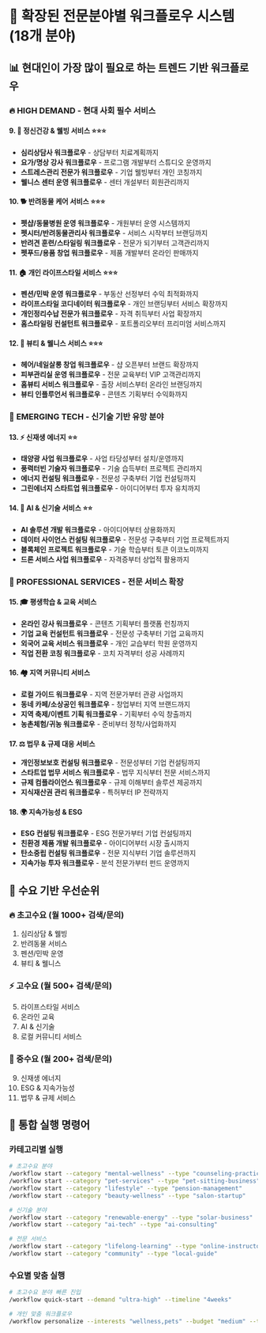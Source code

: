 # 🚀 확장된 전문분야별 워크플로우 시스템 (18개 분야)

## 📊 현대인이 가장 많이 필요로 하는 트렌드 기반 워크플로우

### 🔥 **HIGH DEMAND** - 현대 사회 필수 서비스

#### 9. 🧠 **정신건강 & 웰빙 서비스** ⭐⭐⭐
- **심리상담사 워크플로우** - 상담부터 치료계획까지
- **요가/명상 강사 워크플로우** - 프로그램 개발부터 스튜디오 운영까지
- **스트레스관리 전문가 워크플로우** - 기업 웰빙부터 개인 코칭까지
- **웰니스 센터 운영 워크플로우** - 센터 개설부터 회원관리까지

#### 10. 🐕 **반려동물 케어 서비스** ⭐⭐⭐
- **펫샵/동물병원 운영 워크플로우** - 개원부터 운영 시스템까지
- **펫시터/반려동물관리사 워크플로우** - 서비스 시작부터 브랜딩까지
- **반려견 훈련/스타일링 워크플로우** - 전문가 되기부터 고객관리까지
- **펫푸드/용품 창업 워크플로우** - 제품 개발부터 온라인 판매까지

#### 11. 🏠 **개인 라이프스타일 서비스** ⭐⭐⭐
- **펜션/민박 운영 워크플로우** - 부동산 선정부터 수익 최적화까지
- **라이프스타일 코디네이터 워크플로우** - 개인 브랜딩부터 서비스 확장까지
- **개인정리수납 전문가 워크플로우** - 자격 취득부터 사업 확장까지
- **홈스타일링 컨설턴트 워크플로우** - 포트폴리오부터 프리미엄 서비스까지

#### 12. 💆 **뷰티 & 웰니스 서비스** ⭐⭐⭐
- **헤어/네일살롱 창업 워크플로우** - 샵 오픈부터 브랜드 확장까지
- **피부관리실 운영 워크플로우** - 전문 교육부터 VIP 고객관리까지
- **홈뷰티 서비스 워크플로우** - 출장 서비스부터 온라인 브랜딩까지
- **뷰티 인플루언서 워크플로우** - 콘텐츠 기획부터 수익화까지

### 🌟 **EMERGING TECH** - 신기술 기반 유망 분야

#### 13. ⚡ **신재생 에너지** ⭐⭐
- **태양광 사업 워크플로우** - 사업 타당성부터 설치/운영까지
- **풍력터빈 기술자 워크플로우** - 기술 습득부터 프로젝트 관리까지
- **에너지 컨설팅 워크플로우** - 전문성 구축부터 기업 컨설팅까지
- **그린에너지 스타트업 워크플로우** - 아이디어부터 투자 유치까지

#### 14. 🤖 **AI & 신기술 서비스** ⭐⭐
- **AI 솔루션 개발 워크플로우** - 아이디어부터 상용화까지
- **데이터 사이언스 컨설팅 워크플로우** - 전문성 구축부터 기업 프로젝트까지
- **블록체인 프로젝트 워크플로우** - 기술 학습부터 토큰 이코노미까지
- **드론 서비스 사업 워크플로우** - 자격증부터 상업적 활용까지

### 💼 **PROFESSIONAL SERVICES** - 전문 서비스 확장

#### 15. 🎓 **평생학습 & 교육 서비스**
- **온라인 강사 워크플로우** - 콘텐츠 기획부터 플랫폼 런칭까지
- **기업 교육 컨설턴트 워크플로우** - 전문성 구축부터 기업 교육까지
- **외국어 교육 서비스 워크플로우** - 개인 교습부터 학원 운영까지
- **직업 전환 코칭 워크플로우** - 코치 자격부터 성공 사례까지

#### 16. 🏘️ **지역 커뮤니티 서비스**
- **로컬 가이드 워크플로우** - 지역 전문가부터 관광 사업까지
- **동네 카페/소상공인 워크플로우** - 창업부터 지역 브랜드까지
- **지역 축제/이벤트 기획 워크플로우** - 기획부터 수익 창출까지
- **농촌체험/귀농 워크플로우** - 준비부터 정착/사업화까지

#### 17. ⚖️ **법무 & 규제 대응 서비스**
- **개인정보보호 컨설팅 워크플로우** - 전문성부터 기업 컨설팅까지
- **스타트업 법무 서비스 워크플로우** - 법무 지식부터 전문 서비스까지
- **규제 컴플라이언스 워크플로우** - 규제 이해부터 솔루션 제공까지
- **지식재산권 관리 워크플로우** - 특허부터 IP 전략까지

#### 18. 🌍 **지속가능성 & ESG**
- **ESG 컨설팅 워크플로우** - ESG 전문가부터 기업 컨설팅까지
- **친환경 제품 개발 워크플로우** - 아이디어부터 시장 출시까지
- **탄소중립 컨설팅 워크플로우** - 전문 지식부터 기업 솔루션까지
- **지속가능 투자 워크플로우** - 분석 전문가부터 펀드 운영까지

## 🎯 수요 기반 우선순위

### **🔥 초고수요** (월 1000+ 검색/문의)
1. 심리상담 & 웰빙
2. 반려동물 서비스  
3. 펜션/민박 운영
4. 뷰티 & 웰니스

### **⚡ 고수요** (월 500+ 검색/문의)
5. 라이프스타일 서비스
6. 온라인 교육
7. AI & 신기술
8. 로컬 커뮤니티 서비스

### **🌟 중수요** (월 200+ 검색/문의)
9. 신재생 에너지
10. ESG & 지속가능성
11. 법무 & 규제 서비스

## 🚀 통합 실행 명령어

### 카테고리별 실행
```bash
# 초고수요 분야
/workflow start --category "mental-wellness" --type "counseling-practice"
/workflow start --category "pet-services" --type "pet-sitting-business"
/workflow start --category "lifestyle" --type "pension-management"
/workflow start --category "beauty-wellness" --type "salon-startup"

# 신기술 분야
/workflow start --category "renewable-energy" --type "solar-business"
/workflow start --category "ai-tech" --type "ai-consulting"

# 전문 서비스
/workflow start --category "lifelong-learning" --type "online-instructor"
/workflow start --category "community" --type "local-guide"
```

### 수요별 맞춤 실행
```bash
# 초고수요 분야 빠른 진입
/workflow quick-start --demand "ultra-high" --timeline "4weeks"

# 개인 맞춤 워크플로우
/workflow personalize --interests "wellness,pets" --budget "medium" --timeline "3months"
```